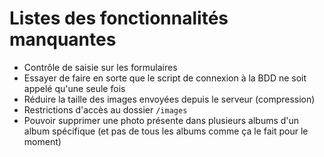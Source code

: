 # Listes des fonctionnalités manquantes

- Contrôle de saisie sur les formulaires
- Essayer de faire en sorte que le script de connexion à la BDD ne soit appelé qu'une seule fois
- Réduire la taille des images envoyées depuis le serveur (compression)
- Restrictions d'accès au dossier `/images`
- Pouvoir supprimer une photo présente dans plusieurs albums d'un album spécifique (et pas de tous les albums comme ça le fait pour le moment) 
